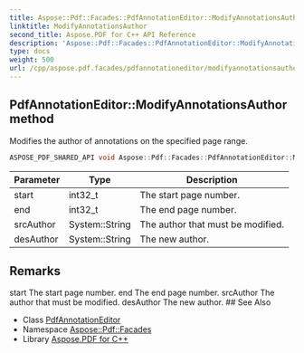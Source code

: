 ```yaml
---
title: Aspose::Pdf::Facades::PdfAnnotationEditor::ModifyAnnotationsAuthor method
linktitle: ModifyAnnotationsAuthor
second_title: Aspose.PDF for C++ API Reference
description: 'Aspose::Pdf::Facades::PdfAnnotationEditor::ModifyAnnotationsAuthor method. Modifies the author of annotations on the specified page range in C++.'
type: docs
weight: 500
url: /cpp/aspose.pdf.facades/pdfannotationeditor/modifyannotationsauthor/
---
```

## PdfAnnotationEditor::ModifyAnnotationsAuthor method


Modifies the author of annotations on the specified page range.

```cpp
ASPOSE_PDF_SHARED_API void Aspose::Pdf::Facades::PdfAnnotationEditor::ModifyAnnotationsAuthor(int32_t start, int32_t end, System::String srcAuthor, System::String desAuthor)
```


| Parameter | Type | Description |
| --- | --- | --- |
| start | int32_t | The start page number. |
| end | int32_t | The end page number. |
| srcAuthor | System::String | The author that must be modified. |
| desAuthor | System::String | The new author. |
## Remarks


<parameterlist kind="param">
  <parameteritem>
    <parameternamelist>
      <parametername>start</parametername>
    </parameternamelist>
    <parameterdescription>
      <para>The start page number.</para>
    </parameterdescription>
  </parameteritem>
  <parameteritem>
    <parameternamelist>
      <parametername>end</parametername>
    </parameternamelist>
    <parameterdescription>
      <para>The end page number.</para>
    </parameterdescription>
  </parameteritem>
  <parameteritem>
    <parameternamelist>
      <parametername>srcAuthor</parametername>
    </parameternamelist>
    <parameterdescription>
      <para>The author that must be modified.</para>
    </parameterdescription>
  </parameteritem>
  <parameteritem>
    <parameternamelist>
      <parametername>desAuthor</parametername>
    </parameternamelist>
    <parameterdescription>
      <para>The new author.</para>
    </parameterdescription>
  </parameteritem>
</parameterlist>
## See Also

* Class [PdfAnnotationEditor](../)
* Namespace [Aspose::Pdf::Facades](../../)
* Library [Aspose.PDF for C++](../../../)
